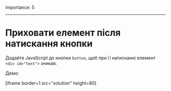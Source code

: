 importance: 5

---

# Приховати елемент після натискання кнопки

Додайте JavaScript до кнопки `button`, щоб при її натисканні елемент `<div id="text">` зникав.

Демо:

[iframe border=1 src="solution" height=80]
